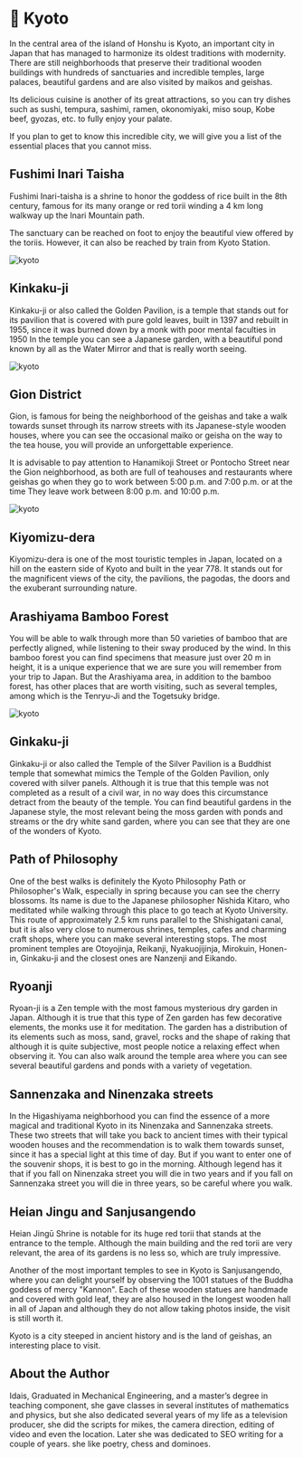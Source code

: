 # 🏯 Kyoto

In the central area of the island of Honshu is Kyoto, an important city in Japan that has managed to harmonize its oldest traditions with modernity. There are still neighborhoods that preserve their traditional wooden buildings with hundreds of sanctuaries and incredible temples, large palaces, beautiful gardens and are also visited by maikos and geishas.

Its delicious cuisine is another of its great attractions, so you can try dishes such as sushi, tempura, sashimi, ramen, okonomiyaki, miso soup, Kobe beef, gyozas, etc. to fully enjoy your palate.

If you plan to get to know this incredible city, we will give you a list of the essential places that you cannot miss.

## Fushimi Inari Taisha

Fushimi Inari-taisha is a shrine to honor the goddess of rice built in the 8th century, famous for its many orange or red torii winding a 4 km long walkway up the Inari Mountain path.

The sanctuary can be reached on foot to enjoy the beautiful view offered by the toriis. However, it can also be reached by train from Kyoto Station.

![kyoto](_static/images/kyoto/kyoto-1.jpg)

## Kinkaku-ji

Kinkaku-ji or also called the Golden Pavilion, is a temple that stands out for its pavilion that is covered with pure gold leaves, built in 1397 and rebuilt in 1955, since it was burned down by a monk with poor mental faculties in 1950 In the temple you can see a Japanese garden, with a beautiful pond known by all as the Water Mirror and that is really worth seeing.

![kyoto](_static/images/kyoto/kyoto-2.jpg)

## Gion District

Gion, is famous for being the neighborhood of the geishas and take a walk towards sunset through its narrow streets with its Japanese-style wooden houses, where you can see the occasional maiko or geisha on the way to the tea house, you will provide an unforgettable experience.

It is advisable to pay attention to Hanamikoji Street or Pontocho Street near the Gion neighborhood, as both are full of teahouses and restaurants where geishas go when they go to work between 5:00 p.m. and 7:00 p.m. or at the time They leave work between 8:00 p.m. and 10:00 p.m.

![kyoto](_static/images/kyoto/kyoto-3.jpg)

## Kiyomizu-dera

Kiyomizu-dera is one of the most touristic temples in Japan, located on a hill on the eastern side of Kyoto and built in the year 778. It stands out for the magnificent views of the city, the pavilions, the pagodas, the doors and the exuberant surrounding nature.

## Arashiyama Bamboo Forest

You will be able to walk through more than 50 varieties of bamboo that are perfectly aligned, while listening to their sway produced by the wind. In this bamboo forest you can find specimens that measure just over 20 m in height, it is a unique experience that we are sure you will remember from your trip to Japan. But the Arashiyama area, in addition to the bamboo forest, has other places that are worth visiting, such as several temples, among which is the Tenryu-Ji and the Togetsuky bridge.

![kyoto](_static/images/kyoto/kyoto-4.jpg)

## Ginkaku-ji

Ginkaku-ji or also called the Temple of the Silver Pavilion is a Buddhist temple that somewhat mimics the Temple of the Golden Pavilion, only covered with silver panels. Although it is true that this temple was not completed as a result of a civil war, in no way does this circumstance detract from the beauty of the temple. You can find beautiful gardens in the Japanese style, the most relevant being the moss garden with ponds and streams or the dry white sand garden, where you can see that they are one of the wonders of Kyoto.

## Path of Philosophy

One of the best walks is definitely the Kyoto Philosophy Path or Philosopher's Walk, especially in spring because you can see the cherry blossoms. Its name is due to the Japanese philosopher Nishida Kitaro, who meditated while walking through this place to go teach at Kyoto University. This route of approximately 2.5 km runs parallel to the Shishigatani canal, but it is also very close to numerous shrines, temples, cafes and charming craft shops, where you can make several interesting stops. The most prominent temples are Otoyojinja, Reikanji, Nyakuojijinja, Mirokuin, Honen-in, Ginkaku-ji and the closest ones are Nanzenji and Eikando.

## Ryoanji

Ryoan-ji is a Zen temple with the most famous mysterious dry garden in Japan. Although it is true that this type of Zen garden has few decorative elements, the monks use it for meditation. The garden has a distribution of its elements such as moss, sand, gravel, rocks and the shape of raking that although it is quite subjective, most people notice a relaxing effect when observing it. You can also walk around the temple area where you can see several beautiful gardens and ponds with a variety of vegetation.

## Sannenzaka and Ninenzaka streets

In the Higashiyama neighborhood you can find the essence of a more magical and traditional Kyoto in its Ninenzaka and Sannenzaka streets. These two streets that will take you back to ancient times with their typical wooden houses and the recommendation is to walk them towards sunset, since it has a special light at this time of day. But if you want to enter one of the souvenir shops, it is best to go in the morning. Although legend has it that if you fall on Ninenzaka street you will die in two years and if you fall on Sannenzaka street you will die in three years, so be careful where you walk.

## Heian Jingu and Sanjusangendo

Heian Jingū Shrine is notable for its huge red torii that stands at the entrance to the temple. Although the main building and the red torii are very relevant, the area of its gardens is no less so, which are truly impressive.

Another of the most important temples to see in Kyoto is Sanjusangendo, where you can delight yourself by observing the 1001 statues of the Buddha goddess of mercy "Kannon". Each of these wooden statues are handmade and covered with gold leaf, they are also housed in the longest wooden hall in all of Japan and although they do not allow taking photos inside, the visit is still worth it.

Kyoto is a city steeped in ancient history and is the land of geishas, an interesting place to visit.

## About the Author

Idais, Graduated in Mechanical Engineering, and a master’s degree in teaching component, she gave classes in several institutes of mathematics and physics, but she also dedicated several years of my life as a television producer, she did the scripts for mikes, the camera direction, editing of video and even the location. Later she was dedicated to SEO writing for a couple of years. she like poetry, chess and dominoes.
